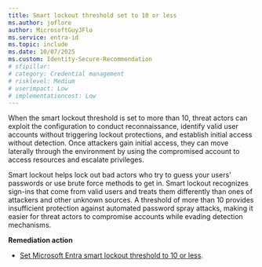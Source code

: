 ```yaml
---
title: Smart lockout threshold set to 10 or less
ms.author: joflore
author: MicrosoftGuyJFlo
ms.service: entra-id
ms.topic: include
ms.date: 10/07/2025
ms.custom: Identity-Secure-Recommendation
# sfipillar: 
# category: Credential management
# risklevel: Medium
# userimpact: Low
# implementationcost: Low
---
```

When the smart lockout threshold is set to more than 10, threat actors can exploit the configuration to conduct reconnaissance, identify valid user accounts without triggering lockout protections, and establish initial access without detection. Once attackers gain initial access, they can move laterally through the environment by using the compromised account to access resources and escalate privileges.

Smart lockout helps lock out bad actors who try to guess your users' passwords or use brute force methods to get in. Smart lockout recognizes sign-ins that come from valid users and treats them differently than ones of attackers and other unknown sources. A threshold of more than 10 provides insufficient protection against automated password spray attacks, making it easier for threat actors to compromise accounts while evading detection mechanisms. 

**Remediation action**

- [Set Microsoft Entra smart lockout threshold to 10 or less](/entra/identity/authentication/howto-password-smart-lockout).
